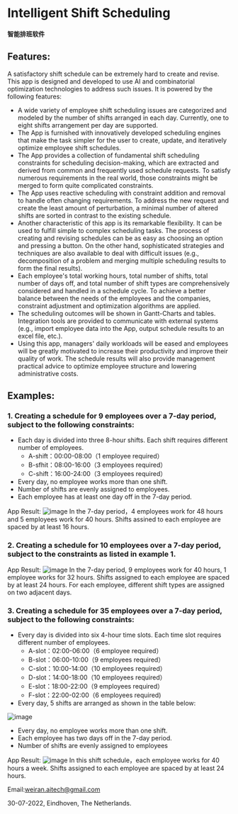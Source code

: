 
# Intelligent Shift Scheduling  
#### 智能排班软件
## Features:
A satisfactory shift schedule can be extremely hard to create and revise. This app is designed and developed to use AI and combinatorial optimization technologies to address such issues. It is powered by the following features:
- A wide variety of employee shift scheduling issues are categorized and modeled by the number of shifts arranged in each day. Currently, one to eight shifts arrangement per day are supported.
- The App is furnished with innovatively developed scheduling engines that make the task simpler for the user to create, update, and iteratively optimize employee shift schedules.
- The App provides a collection of fundamental shift scheduling constraints for scheduling decision-making, which are extracted and derived from common and frequently used schedule requests. To satisfy numerous requirements in the real world, those constraints might be merged to form quite complicated constraints.
- The App uses reactive scheduling with constraint addition and removal to handle often changing requirements. To address the new request and create the least amount of perturbation, a minimal number of altered shifts are sorted in contrast to the existing schedule.
- Another characteristic of this app is its remarkable flexibility. It can be used to fulfill simple to complex scheduling tasks. The process of creating and revising schedules can be as easy as choosing an option and pressing a button. On the other hand, sophisticated strategies and techniques are also available to deal with difficult issues (e.g., decomposition of a problem and merging multiple scheduling results to form the final results).
- Each employee's total working hours, total number of shifts, total number of days off, and total number of shift types are comprehensively considered and handled in a schedule cycle. To achieve a better balance between the needs of the employees and the companies, constraint adjustment and optimization algorithms are applied.
- The scheduling outcomes will be shown in Gantt-Charts and tables. Integration tools are provided to communicate with external systems (e.g., import employee data into the App, output schedule results to an excel file, etc.).
- Using this app, managers' daily workloads will be eased and employees will be greatly motivated to increase their productivity and improve their quality of work. The schedule results will also provide management practical advice to optimize employee structure and lowering administrative costs.


## Examples:
### 1. Creating a schedule for 9 employees over a 7-day period, subject to the following constraints:
   - Each day is divided into three 8-hour shifts. Each shift requires different number of employees.
     - A-shift：00:00-08:00（1 employee required）
     - B-sfhit：08:00-16:00（3 employees required）
     - C-shift：16:00-24:00（3 employees required）
   - Every day, no employee works more than one shift.
   - Number of shifts are evenly assigned to employees.
   - Each employee has at least one day off in the 7-day period.

App Result:
![image](https://user-images.githubusercontent.com/84350533/119012794-a5a1a800-b996-11eb-8254-cbe54cebc874.png)
In the 7-day period，4 employees work for 48 hours and 5 employees work for 40 hours. Shifts assined to each employee are spaced by at least 16 hours.

### 2. Creating a schedule for 10 employees over a 7-day period, subject to the constraints as listed in example 1.

App Result:
![image](https://user-images.githubusercontent.com/84350533/183247091-44349e8b-6a47-492b-bb71-90b6bf94c437.png)
In the 7-day period, 9 employees work for 40 hours, 1 employee works for 32 hours. Shifts assigned to each employee are spaced by at least 24 hours. For each employee, different shift types are assigned on two adjacent days.

### 3. Creating a schedule for 35 employees over a 7-day period, subject to the following constraints:
   - Every day is divided into six 4-hour time slots. Each time slot requires different number of employees. 
     - A-slot：02:00-06:00（6 employee required）
     - B-slot：06:00-10:00（9 employees required）
     - C-slot：10:00-14:00（10 employees required）
     - D-slot：14:00-18:00（10 employees required）
     - E-slot：18:00-22:00（9 employees required）
     - F-slot：22:00-02:00（6 employees required)
   - Every day, 5 shifts are arranged as shown in the table below:
   
  ![image](https://user-images.githubusercontent.com/84350533/183245697-5dc5c5ad-f774-49d1-93ca-512be6bbd809.png)
   - Every day, no employee works more than one shift.
   - Each employee has two days off in the 7-day period. 
   - Number of shifts are evenly assigned to employees

App Result:
![image](https://user-images.githubusercontent.com/84350533/181852021-45e3dec2-4bf8-42b8-ab56-0e08492d99c3.png)
In this shift schedule，each employee works for 40 hours a week. Shifts assigned to each employee are spaced by at least 24 hours.

Email:weiran.aitech@gmail.com

30-07-2022, Eindhoven, The Netherlands.
